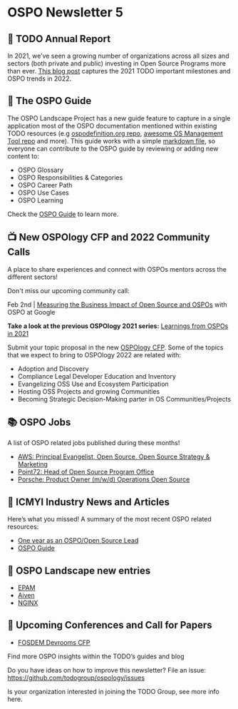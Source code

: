# OSPO Newsletter 5

## 🚀 TODO Annual Report

In 2021, we’ve seen a growing number of organizations across all sizes and sectors (both private and public) investing in Open Source Programs more than ever. [This blog post](https://todogroup.org/blog/a-year-in-review-2021/) captures the 2021 TODO important milestones and OSPO trends in 2022.

## 📖 The OSPO Guide

The OSPO Landscape Project has a new guide feature to capture in a single application most of the OSPO documentation mentioned within existing TODO resources (e.g [ospodefinition.org repo](https://github.com/todogroup/ospodefinition.org), [awesome OS Management Tool repo](https://github.com/todogroup/awesome-ospo) and more). This guide works with a simple [markdown file](https://github.com/todogroup/ospolandscape/blob/master/guide.md), so everyone can contribute to the OSPO guide by reviewing or adding new content to:

* OSPO Glossary
* OSPO Responsibilities & Categories
* OSPO Career Path
* OSPO Use Cases
* OSPO Learning

Check the [OSPO Guide](https://landscape.todogroup.org/guide) to learn more.


## 📺 New OSPOlogy CFP and 2022 Community Calls

A place to share experiences and connect with OSPOs mentors across the different sectors!

Don't miss our upcoming community call:

Feb 2nd | [Measuring the Business Impact of Open Source and OSPOs](https://community.linuxfoundation.org/events/details/lfhq-todo-group-presents-measuring-the-business-impact-of-open-source-ospos/) with OSPO at Google

**Take a look at the previous OSPOlogy 2021 series:** [Learnings from OSPOs in 2021](https://www.linuxfoundation.org/blog/ospology-learnings-from-ospos-in-2021/)

Submit your topic proposal in the new [OSPOlogy CFP](https://github.com/todogroup/ospology/issues/new/choose). Some of the topics that we expect to bring to OSPOlogy 2022 are related with:

* Adoption and Discovery
* Compliance Legal Developer Education and Inventory
* Evangelizing OSS Use and Ecosystem Participation
* Hosting OSS Projects and growing Communities
* Becoming Strategic Decision-Making parter in OS Communities/Projects

## 📚 OSPO Jobs

A list of OSPO related jobs published during these months!

* [AWS: Principal Evangelist, Open Source, Open Source Strategy & Marketing](https://www.amazon.jobs/en/jobs/1821512/principal-evangelist-open-source-open-source-strategy-marketing)
* [Point72: Head of Open Source Program Office](https://www.linkedin.com/jobs/view/2851828639/)
* [Porsche: Product Owner (m/w/d) Operations Open Source](https://jobs.porsche.com/index.php?ac=jobad&id=29558#js-share-jobad)


## 📌 ICMYI Industry News and Articles

Here’s what you missed! A summary of the most recent OSPO related resources:

* [One year as an OSPO/Open Source Lead](https://medium.com/the-svt-tech-blog/one-year-as-an-ospo-open-source-lead-ea5e37c12ca3)
* [OSPO Guide](https://landscape.todogroup.org/guide)


## 📩 OSPO Landscape new entries

* [EPAM](https://github.com/todogroup/ospolandscape/pull/109)
* [Aiven](https://github.com/todogroup/ospolandscape/pull/108)
* [NGINX](https://github.com/todogroup/ospolandscape/pull/105)

## 📎 Upcoming Conferences and Call for Papers

* [FOSDEM Devrooms CFP](https://fosdem.org/2022/news/2021-11-30-accepted-developer-rooms/)

Find more OSPO insights within the TODO’s guides and blog

Do you have ideas on how to improve this newsletter? File an issue: https://github.com/todogroup/ospology/issues

Is your organization interested in joining the TODO Group, see more info here.
